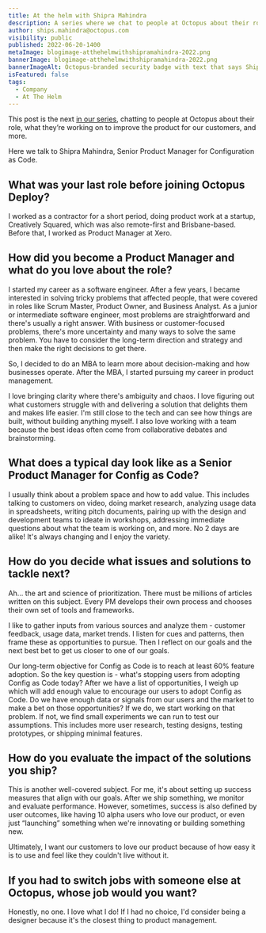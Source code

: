 ```yaml
---
title: At the helm with Shipra Mahindra
description: A series where we chat to people at Octopus about their role, what they’re working on to improve the product, and more. Hear from Shipra Mahindra, Senior Product Manager.
author: ships.mahindra@octopus.com
visibility: public
published: 2022-06-20-1400
metaImage: blogimage-atthehelmwithshipramahindra-2022.png
bannerImage: blogimage-atthehelmwithshipramahindra-2022.png
bannerImageAlt: Octopus-branded security badge with text that says Shipra Mahindra, Senior Product Manager, above the silhouette of a woman wearing glasses.
isFeatured: false
tags: 
  - Company
  - At The Helm
---
```


This post is the next [in our series](https://octopus.com/blog/tag/At%20The%20Helm), chatting to people at Octopus about their role, what they’re working on to improve the product for our customers, and more.

Here we talk to Shipra Mahindra, Senior Product Manager for Configuration as Code.

## What was your last role before joining Octopus Deploy?

I worked as a contractor for a short period, doing product work at a startup, Creatively Squared, which was also remote-first and Brisbane-based. Before that, I worked as Product Manager at Xero.     

## How did you become a Product Manager and what do you love about the role?

I started my career as a software engineer. After a few years, I became interested in solving tricky problems that affected people, that were covered in roles like Scrum Master, Product Owner, and Business Analyst. As a junior or intermediate software engineer, most problems are straightforward and there's usually a right answer. With business or customer-focused problems, there's more uncertainty and many ways to solve the same problem. You have to consider the long-term direction and strategy and then make the right decisions to get there. 

So, I decided to do an MBA to learn more about decision-making and how businesses operate. After the MBA, I started pursuing my career in product management. 

I love bringing clarity where there's ambiguity and chaos. I love figuring out what customers struggle with and delivering a solution that delights them and makes life easier. I'm still close to the tech and can see how things are built, without building anything myself. I also love working with a team because the best ideas often come from collaborative debates and brainstorming.

## What does a typical day look like as a Senior Product Manager for Config as Code?

I usually think about a problem space and how to add value. This includes talking to customers on video, doing market research, analyzing usage data in spreadsheets, writing pitch documents, pairing up with the design and development teams to ideate in workshops, addressing immediate questions about what the team is working on, and more. No 2 days are alike! It's always changing and I enjoy the variety.

## How do you decide what issues and solutions to tackle next?

Ah… the art and science of prioritization. There must be millions of articles written on this subject. Every PM develops their own process and chooses their own set of tools and frameworks. 

I like to gather inputs from various sources and analyze them - customer feedback, usage data, market trends. I listen for cues and patterns, then frame these as opportunities to pursue. Then I reflect on our goals and the next best bet to get us closer to one of our goals. 

Our long-term objective for Config as Code is to reach at least 60% feature adoption. So the key question is - what's stopping users from adopting Config as Code today? After we have a list of opportunities, I weigh up which will add enough value to encourage our users to adopt Config as Code. Do we have enough data or signals from our users and the market to make a bet on those opportunities? If we do, we start working on that problem. If not, we find small experiments we can run to test our assumptions. This includes more user research, testing designs, testing prototypes, or shipping minimal features.

## How do you evaluate the impact of the solutions you ship?

This is another well-covered subject. For me, it's about setting up success measures that align with our goals. After we ship something, we monitor and evaluate performance. However, sometimes, success is also defined by user outcomes, like having 10 alpha users who love our product, or even just “launching” something when we're innovating or building something new. 

Ultimately, I want our customers to love our product because of how easy it is to use and feel like they couldn't live without it. 

## If you had to switch jobs with someone else at Octopus, whose job would you want?

Honestly, no one. I love what I do! If I had no choice, I'd consider being a designer because it's the closest thing to product management.
